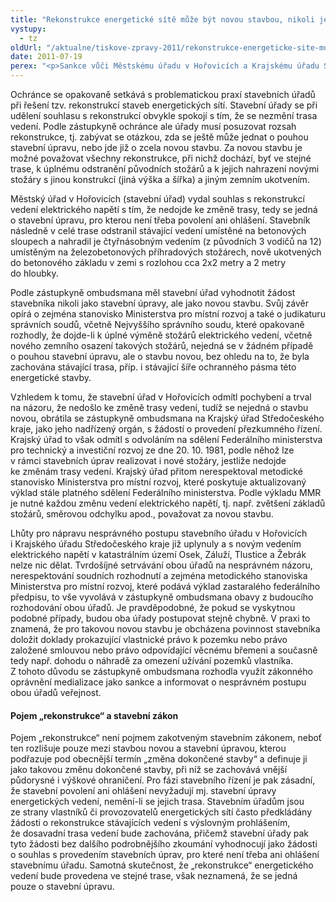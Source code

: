 ```yaml
---
title: "Rekonstrukce energetické sítě může být novou stavbou, nikoli jen úpravou"
vystupy:
  - tz
oldUrl: "/aktualne/tiskove-zpravy-2011/rekonstrukce-energeticke-site-muze-byt-novou-stavbou-nikoli-jen-upravou"
date: 2011-07-19
perex: "<p>Sankce vůči Městskému úřadu v Hořovicích a Krajskému úřadu Středočeského kraje:</p><p>Výměnu původní stavby za novou nelze považovat za pouhou stavební úpravu. Jestliže v rámci rekonstrukce sítě elektrického vedení dojde k úplné výměně původních stožárů za nové, konstrukčně odlišné, navíc v jiném osazení, nemůže se jednat o pouhou úpravu. Městskému úřadu v Hořovicích však k závěru, že nejde o novou stavbu, stačilo, že nedošlo ke změně trasy vedení.</p>"
---
```


<!-- imported from the old website -->

<p>Ochránce se opakovaně setkává s problematickou praxí stavebních úřadů při řešení tzv. rekonstrukcí staveb energetických sítí. Stavební úřady se při udělení souhlasu s rekonstrukcí obvykle spokojí s tím, že se nezmění trasa vedení. Podle zástupkyně ochránce ale úřady musí posuzovat rozsah rekonstrukce, tj. zabývat se otázkou, zda se ještě může jednat o pouhou stavební úpravu, nebo jde již o zcela novou stavbu. Za novou stavbu je možné považovat všechny rekonstrukce, při nichž dochází, byť ve stejné trase, k úplnému odstranění původních stožárů a k jejich nahrazení novými stožáry s jinou konstrukcí (jiná výška a šířka) a jiným zemním ukotvením.</p><p>Městský úřad v Hořovicích (stavební úřad) vydal souhlas s rekonstrukcí vedení elektrického napětí s tím, že nedojde ke změně trasy, tedy se jedná o stavební úpravu, pro kterou není třeba povolení ani ohlášení. Stavebník následně v celé trase odstranil stávající vedení umístěné na betonových sloupech a nahradil je čtyřnásobným vedením (z původních 3 vodičů na 12) umístěným na železobetonových příhradových stožárech, nově ukotvených do betonového základu v zemi s rozlohou cca 2x2 metry a 2 metry do hloubky.</p><p>Podle zástupkyně ombudsmana měl stavební úřad vyhodnotit žádost stavebníka nikoli jako stavební úpravy, ale jako novou stavbu. Svůj závěr opírá o zejména stanovisko Ministerstva pro místní rozvoj a také o judikaturu správních soudů, včetně Nejvyššího správního soudu, které opakovaně rozhodly, že dojde-li k úplné výměně stožárů elektrického vedení, včetně nového zemního osazení takových stožárů, nejedná se v žádném případě o pouhou stavební úpravu, ale o stavbu novou, bez ohledu na to, že byla zachována stávající trasa, příp. i stávající šíře ochranného pásma této energetické stavby. </p><p>Vzhledem k tomu, že stavební úřad v Hořovicích odmítl pochybení a trval na názoru, že nedošlo ke změně trasy vedení, tudíž se nejedná o stavbu novou, obrátila se zástupkyně ombudsmana na Krajský úřad Středočeského kraje, jako jeho nadřízený orgán, s žádostí o provedení přezkumného řízení. Krajský úřad to však odmítl s odvoláním na sdělení Federálního ministerstva pro technický a investiční rozvoj ze dne 20. 10. 1981, podle něhož lze v rámci stavebních úprav realizovat i nové stožáry, jestliže nedojde ke změnám trasy vedení. Krajský úřad přitom nerespektoval metodické stanovisko Ministerstva pro místní rozvoj, které poskytuje aktualizovaný výklad stále platného sdělení Federálního ministerstva. Podle výkladu MMR je nutné každou změnu vedení elektrického napětí, tj. např. zvětšení základů stožárů, směrovou odchylku apod., považovat za novou stavbu.</p><p>Lhůty pro nápravu nesprávného postupu stavebního úřadu v Hořovicích i Krajského úřadu Středočeského kraje již uplynuly a s novým vedením elektrického napětí v katastrálním území Osek, Záluží, Tlustice a Žebrák nelze nic dělat. Tvrdošíjné setrvávání obou úřadů na nesprávném názoru, nerespektování soudních rozhodnutí a zejména metodického stanoviska Ministerstva pro místní rozvoj, které podává výklad zastaralého federálního předpisu, to vše vyvolává v zástupkyně ombudsmana obavy z budoucího rozhodování obou úřadů. Je pravděpodobné, že pokud se vyskytnou podobné případy, budou oba úřady postupovat stejně chybně. V praxi to znamená, že pro takovou novou stavbu je obcházena povinnost stavebníka doložit doklady prokazující vlastnické právo k pozemku nebo právo založené smlouvou nebo právo odpovídající věcnému břemeni a současně tedy např. dohodu o náhradě za omezení užívání pozemků vlastníka. Z tohoto důvodu se zástupkyně ombudsmana rozhodla využít zákonného oprávnění medializace jako sankce a informovat o nesprávném postupu obou úřadů veřejnost.</p><h4>Pojem „rekonstrukce“ a stavební zákon</h4><p>Pojem „rekonstrukce“ není pojmem zakotveným stavebním zákonem, neboť ten rozlišuje pouze mezi stavbou novou a stavební úpravou, kterou podřazuje pod obecnější termín „změna dokončené stavby“ a definuje ji jako takovou změnu dokončené stavby, při níž se zachovává vnější půdorysné i výškové ohraničení. Pro fázi stavebního řízení je pak zásadní, že stavební povolení ani ohlášení nevyžadují mj. stavební úpravy energetických vedení, nemění-li se jejich trasa. Stavebním úřadům jsou ze strany vlastníků či provozovatelů energetických sítí často předkládány žádosti o rekonstrukce stávajících vedení s výslovným prohlášením, že dosavadní trasa vedení bude zachována, přičemž stavební úřady pak tyto žádosti bez dalšího podrobnějšího zkoumání vyhodnocují jako žádosti o souhlas s provedením stavebních úprav, pro které není třeba ani ohlášení stavebnímu úřadu. Samotná skutečnost, že „rekonstrukce“ energetického vedení bude provedena ve stejné trase, však neznamená, že se jedná pouze o stavební úpravu.</p>

